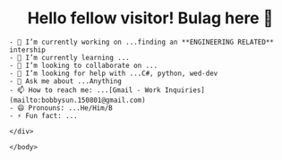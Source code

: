 <!--
**bulageidei/bulageidei** is a ✨ _special_ ✨ repository because its `README.md` (this file) appears on your GitHub profile.
-->

<!DOCTYPE html>
<html lang="en">
<head>
    <meta charset="UTF-8">
    <meta http-equiv="X-UA-Compatible" content="IE=edge">
    <meta name="viewport" content="width=device-width, initial-scale=1.0">
    
</head>
<body>
    <div>
        <h1 align = "center"> Hello fellow visitor! Bulag here 👋 </h1>

    - 🔭 I’m currently working on ...finding an **ENGINEERING RELATED** intership
    - 🌱 I’m currently learning ...
    - 👯 I’m looking to collaborate on ...
    - 🤔 I’m looking for help with ...C#, python, wed-dev
    - 💬 Ask me about ...Anything
    - 📫 How to reach me: ...[Gmail - Work Inquiries](mailto:bobbysun.150801@gmail.com)
    - 😄 Pronouns: ...He/Him/B
    - ⚡ Fun fact: ...

    </div>

    </body>
</html>
